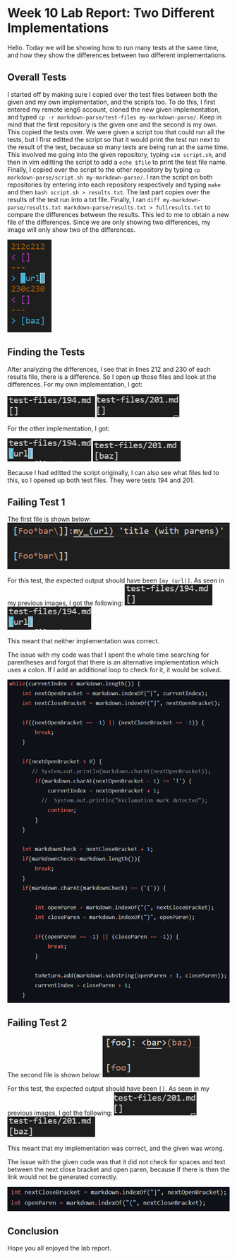 # Week 10 Lab Report: Two Different Implementations

Hello. Today we will be showing how to run many tests at the same time, and how they show the differences between two different implementations.

## Overall Tests

I started off by making sure I copied over the test files between both the given and my own implementation, and the scripts too. To do this, I first entered my remote ieng6 account, cloned the new given implementation, and typed ```cp -r markdown-parse/test-files my-markdown-parse/```. Keep in mind that the first repository is the given one and the second is my own. This copied the tests over. We were given a script too that could run all the tests, but I first editted the script so that it would print the test run next to the result of the test, because so many tests are being run at the same time. This involved me going into the given repository, typing ```vim script.sh```, and then in vim editting the script to add a ```echo $file``` to print the test file name. Finally, I copied over the script to the other repository by typing ```cp markdown-parse/script.sh my-markdown-parse/```. I ran the script on both repositories by entering into each repository respectively and typing ```make``` and then ```bash script.sh > results.txt```. The last part copies over the results of the test run into a txt file. Finally, I ran ```diff my-markdown-parse/results.txt markdown-parse/results.txt > fullresults.txt``` to compare the differences between the results. This led to me to obtain a new file of the differences. Since we are only showing two differences, my image will only show two of the differences.

![img1](2differences.png)

## Finding the Tests

After analyzing the differences, I see that in lines 212 and 230 of each results file, there is a difference. So I open up those files and look at the differences. For my own implementation, I got:

![img2](myresult1.png)
![img3](myresult2.png)

For the other implementation, I got:

![img4](result1.png)
![img5](result2.png)

Because I had editted the script originally, I can also see what files led to this, so I opened up both test files. They were tests 194 and 201.

## Failing Test 1

The first file is shown below: 
![img6](failtest1.png)

For this test, the expected output should have been ```[my_(url)]```. As seen in my previous images, I got the following:
![img2](myresult1.png)
![img4](result1.png)

This meant that neither implementation was correct. 

The issue with my code was that I spent the whole time searching for parentheses and forgot that there is an alternative implementation which uses a colon. If I add an additional loop to check for it, it would be solved.

![img8](mycode.png)

## Failing Test 2

The second file is shown below:
![img7](failtest2.png)

For this test, the expected output should have been ```[]```. As seen in my previous images, I got the following:
![img3](myresult2.png)
![img5](result2.png)

This meant that my implementation was correct, and the given was wrong.

The issue with the given code was that it did not check for spaces and text between the next close bracket and open paren, because if there is then the link would not be generated correctly.

![img8](theircode.png)

## Conclusion

Hope you all enjoyed the lab report.
